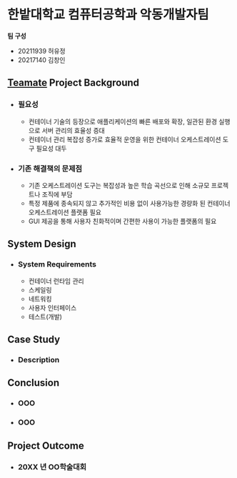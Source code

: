 # 한밭대학교 컴퓨터공학과 악동개발자팀

**팀 구성**
- 20211939 허유정
- 20217140 김창인

## <u>Teamate</u> Project Background
- ### 필요성
  - 컨테이너 기술의 등장으로 애플리케이션의 빠른 배포와 확장, 일관된 환경 실행으로 서버 관리의 효율성 증대
  - 컨테이너 관리 복잡성 증가로 효율적 운영을 위한 컨테이너 오케스트레이션 도구 필요성 대두
    
- ### 기존 해결책의 문제점
  - 기존 오케스트레이션 도구는 복잡성과 높은 학습 곡선으로 인해 소규모 프로젝트나 조직에 부담
  - 특정 제품에 종속되지 않고 추가적인 비용 없이 사용가능한 경량화 된 컨테이너 오케스트레이션 플랫폼 필요
  - GUI 제공을 통해 사용자 친화적이며 간편한 사용이 가능한 플랫폼의 필요
  
## System Design
  - ### System Requirements
    - 컨테이너 런타임 관리
    - 스케일링
    - 네트워킹
    - 사용자 인터페이스
    - 테스트(개발)
    
## Case Study
  - ### Description
  
  
## Conclusion
  - ### OOO
  - ### OOO
  
## Project Outcome
- ### 20XX 년 OO학술대회 
